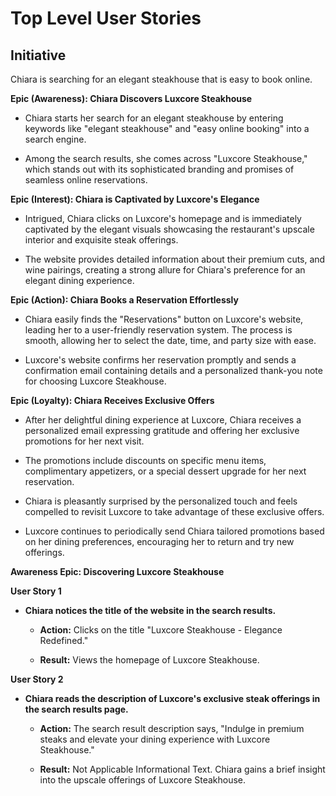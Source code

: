 # Top Level User Stories

## Initiative
Chiara is searching for an elegant steakhouse that is easy to book online.

**Epic (Awareness): Chiara Discovers Luxcore Steakhouse**

- Chiara starts her search for an elegant steakhouse by entering keywords like "elegant steakhouse" and "easy online booking" into a search engine.

- Among the search results, she comes across "Luxcore Steakhouse," which stands out with its sophisticated branding and promises of seamless online reservations.

**Epic (Interest): Chiara is Captivated by Luxcore's Elegance**

- Intrigued, Chiara clicks on Luxcore's homepage and is immediately captivated by the elegant visuals showcasing the restaurant's upscale interior and exquisite steak offerings.

- The website provides detailed information about their premium cuts, and wine pairings, creating a strong allure for Chiara's preference for an elegant dining experience.

**Epic (Action): Chiara Books a Reservation Effortlessly**

- Chiara easily finds the "Reservations" button on Luxcore's website, leading her to a user-friendly reservation system. The process is smooth, allowing her to select the date, time, and party size with ease.

- Luxcore's website confirms her reservation promptly and sends a confirmation email containing details and a personalized thank-you note for choosing Luxcore Steakhouse.

**Epic (Loyalty): Chiara Receives Exclusive Offers**

- After her delightful dining experience at Luxcore, Chiara receives a personalized email expressing gratitude and offering her exclusive promotions for her next visit.

- The promotions include discounts on specific menu items, complimentary appetizers, or a special dessert upgrade for her next reservation.

- Chiara is pleasantly surprised by the personalized touch and feels compelled to revisit Luxcore to take advantage of these exclusive offers.

- Luxcore continues to periodically send Chiara tailored promotions based on her dining preferences, encouraging her to return and try new offerings.


**Awareness Epic: Discovering Luxcore Steakhouse**

**User Story 1**

- **Chiara notices the title of the website in the search results.**
  
  - **Action:** Clicks on the title "Luxcore Steakhouse - Elegance Redefined."
  
  - **Result:** Views the homepage of Luxcore Steakhouse.

**User Story 2**

- **Chiara reads the description of Luxcore's exclusive steak offerings in the search results page.**
  
  - **Action:** The search result description says, "Indulge in premium steaks and elevate your dining experience with Luxcore Steakhouse."
  
  - **Result:** Not Applicable Informational Text. Chiara gains a brief insight into the upscale offerings of Luxcore Steakhouse.